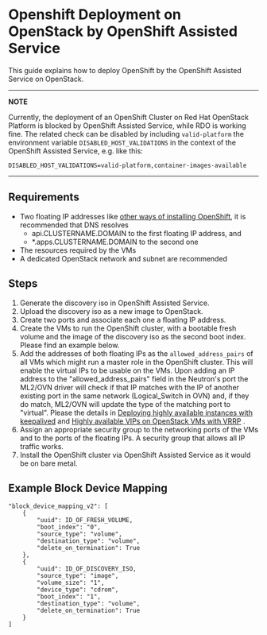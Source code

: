 # Openshift Deployment on OpenStack by OpenShift Assisted Service

This guide explains how to deploy OpenShift by the OpenShift Assisted Service
on OpenStack.

---

**NOTE**

Currently, the deployment of an OpenShift Cluster on
Red Hat OpenStack Platform is blocked by OpenShift Assisted Service, while RDO is working fine.
The related check can be disabled by including `valid-platform` the environment variable
`DISABLED_HOST_VALIDATIONS` in the context of the OpenShift Assisted Service, e.g. like this:

```
DISABLED_HOST_VALIDATIONS=valid-platform,container-images-available
```

---

## Requirements

- Two floating IP addresses like [other ways of installing OpenShift](https://github.com/openshift/installer/tree/master/docs/user/openstack#create-api-and-ingress-dns-records), it is recommended that DNS resolves
  - api.CLUSTERNAME.DOMAIN to the first floating IP address, and
  - \*.apps.CLUSTERNAME.DOMAIN to the second one
- The resources required by the VMs
- A dedicated OpenStack network and subnet are recommended

## Steps

1. Generate the discovery iso in OpenShift Assisted Service.
2. Upload the discovery iso as a new image to OpenStack.
3. Create two ports and associate each one a floating IP address.
4. Create the VMs to run the OpenShift cluster, with a bootable fresh volume
   and the image of the discovery iso as the second boot index. Please find an example below.
5. Add the addresses of both floating IPs as the `allowed_address_pairs` of all VMs which
   might run a master role in the OpenShift cluster. This will enable the virtual IPs to be
   usable on the VMs.
   Upon adding an IP address to the "allowed_address_pairs" field in the Neutron's port
   the ML2/OVN driver will check if that IP matches with the IP of another existing port
   in the same network (Logical_Switch in OVN) and, if they do match, ML2/OVN will update
   the type of the matching port to "virtual".
   Please the details in
   [Deploying highly available instances with keepalived](https://docs.catalystcloud.nz/tutorials/compute/deploying-highly-available-instances-with-keepalived.html#deploying-highly-available-instances-with-keepalived) and
   [Highly available VIPs on OpenStack VMs with VRRP](https://blog.codecentric.de/en/2016/11/highly-available-vips-openstack-vms-vrrp/)
   .
6. Assign an appropriate security group to the networking ports of the VMs
   and to the ports of the floating IPs. A security group that allows all IP traffic works.
7. Install the OpenShift cluster via OpenShift Assisted Service as it would be on bare metal.

## Example Block Device Mapping

```
"block_device_mapping_v2": [
    {
        "uuid": ID_OF_FRESH_VOLUME,
        "boot_index": "0",
        "source_type": "volume",
        "destination_type": "volume",
        "delete_on_termination": True
    },
    {
        "uuid": ID_OF_DISCOVERY_ISO,
        "source_type": "image",
        "volume_size": "1",
        "device_type": "cdrom",
        "boot_index": "1",
        "destination_type": "volume",
        "delete_on_termination": True
    }
]
```
